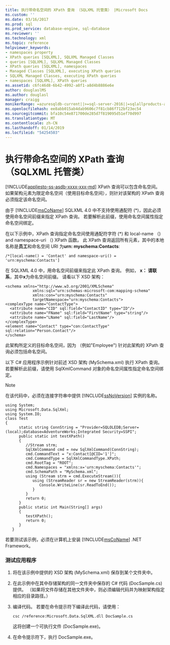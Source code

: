 ```yaml
---
title: 执行带命名空间的 XPath 查询 （SQLXML 托管类） |Microsoft Docs
ms.custom: ''
ms.date: 03/16/2017
ms.prod: sql
ms.prod_service: database-engine, sql-database
ms.reviewer: ''
ms.technology: xml
ms.topic: reference
helpviewer_keywords:
- namespaces property
- XPath queries [SQLXML], SQLXML Managed Classes
- queries [SQLXML], SQLXML Managed Classes
- XPath queries [SQLXML], namespaces
- Managed Classes [SQLXML], executing XPath queries
- SQLXML Managed Classes, executing XPath queries
- namespaces [SQLXML], XPath queries
ms.assetid: c6fc46d8-6b42-4992-a8f1-a8d4b8886e6e
author: douglaslMS
ms.author: douglasl
manager: craigg
monikerRange: =azuresqldb-current||>=sql-server-2016||=sqlallproducts-allversions||>=sql-server-linux-2017||=azuresqldb-mi-current
ms.openlocfilehash: ee8abb015ab4dab9606c7f81cb86f712bf23ec54
ms.sourcegitcommit: bfa10c54e871700de285d7f819095d51ef70d997
ms.translationtype: MT
ms.contentlocale: zh-CN
ms.lasthandoff: 01/14/2019
ms.locfileid: "54254503"
---
```

# <a name="executing-xpath-queries-with-namespaces-sqlxml-managed-classes"></a>执行带命名空间的 XPath 查询（SQLXML 托管类）
[!INCLUDE[appliesto-ss-asdb-xxxx-xxx-md](../../../includes/appliesto-ss-asdb-xxxx-xxx-md.md)]
  XPath 查询可以包含命名空间。 如果架构元素为限定命名空间（使用目标命名空间），则针对该架构的 XPath 查询必须指定该命名空间。  
  
 由于 [!INCLUDE[msCoName](../../../includes/msconame-md.md)] SQLXML 4.0 中不支持使用通配符 (*)，因此必须使用命名空间前缀来指定 XPath 查询。 若要解析此前缀，使用命名空间属性指定命名空间绑定。  
  
 在以下示例中，XPath 查询指定命名空间使用通配符字符 (\*) 和 local-name （) and namespace-uri （) XPath 函数。 此 XPath 查询返回所有元素，其中的本地名称是**员工**和命名空间 URI 为**urn: myschema:Contacts**:  
  
```  
/*[local-name() = 'Contact' and namespace-uri() = 'urn:myschema:Contacts']  
```  
  
 在 SQLXML 4.0 中，用命名空间前缀来指定此 XPath 查询。 例如， **x： 请联系**，其中**x**为命名空间前缀。 请看以下 XSD 架构：  
  
```  
<schema xmlns="http://www.w3.org/2001/XMLSchema"  
            xmlns:sql="urn:schemas-microsoft-com:mapping-schema"  
            xmlns:con="urn:myschema:Contacts"  
            targetNamespace="urn:myschema:Contacts">  
<complexType name="ContactType">  
  <attribute name="CID" sql:field="ContactID" type="ID"/>  
  <attribute name="FName" sql:field="FirstName" type="string"/>  
  <attribute name="LName" sql:field="LastName"/>   
</complexType>  
<element name="Contact" type="con:ContactType" sql:relation="Person.Contact"/>  
</schema>  
```  
  
 此架构所定义的目标命名空间，因为 （例如"Employee") 针对此架构的 XPath 查询必须包括命名空间。  
  
 以下 C# 应用程序示例针对前述 XSD 架构 (MySchema.xml) 执行 XPath 查询。 若要解析此前缀，请使用 SqlXmlCommand 对象的命名空间属性指定命名空间绑定。  
  
> [!NOTE]  
>  在该代码中，必须在连接字符串中提供 [!INCLUDE[ssNoVersion](../../../includes/ssnoversion-md.md)] 实例的名称。  
  
```  
using System;  
using Microsoft.Data.SqlXml;  
using System.IO;  
class Test  
{  
      static string ConnString = "Provider=SQLOLEDB;Server=(local);database=AdventureWorks;Integrated Security=SSPI";  
      public static int testXPath()  
      {  
         //Stream strm;  
         SqlXmlCommand cmd = new SqlXmlCommand(ConnString);  
         cmd.CommandText = "x:Contact[@CID='1']";  
         cmd.CommandType = SqlXmlCommandType.XPath;  
         cmd.RootTag = "ROOT";  
         cmd.Namespaces = "xmlns:x='urn:myschema:Contacts'";  
         cmd.SchemaPath = "MySchema.xml";  
         using (Stream strm = cmd.ExecuteStream()){  
            using (StreamReader sr = new StreamReader(strm)){  
               Console.WriteLine(sr.ReadToEnd());  
            }  
         }  
         return 0;  
      }  
      public static int Main(String[] args)  
      {  
         testXPath();  
         return 0;  
      }  
   }  
```  
  
 若要测试该示例，必须在计算机上安装 [!INCLUDE[msCoName](../../../includes/msconame-md.md)] .NET Framework。  
  
### <a name="to-test-the-application"></a>测试应用程序  
  
1.  将在该示例中提供的 XSD 架构 (MySchema.xml) 保存到某个文件夹中。  
  
2.  在此示例中在其中存储架构的同一文件夹中保存的 C# 代码 (DocSample.cs) 提供。 （如果将文件存储在其他文件夹中，则必须编辑代码并为映射架构指定相应的目录路径。）  
  
3.  编译代码。 若要在命令提示符下编译此代码，请使用：  
  
    ```  
    csc /reference:Microsoft.Data.SqlXML.dll DocSample.cs  
    ```  
  
     这将创建一个可执行文件 (DocSample.exe)。  
  
4.  在命令提示符下，执行 DocSample.exe。  
  
  
